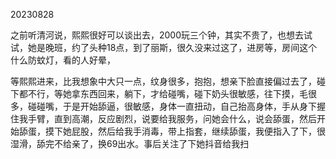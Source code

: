 20230828

之前听清河说，熙熙很好可以谈出去，2000玩三个钟，其实不贵了，也想去试试，她是晚班，约了头种18点，到了丽斯，很久没来过这了，进房等，房间这个什么防蚊灯，看的人好晕，

等熙熙进来，比我想象中大只一点，纹身很多，抱抱，想亲下脸直接偏过去了，碰下都不行，等她拿东西回来，躺下，才给碰嘴，碰下奶头很敏感，往下摸，毛很多，碰碰嘴，于是开始舔逼，很敏感，身体一直扭动，自己抬高身体，手从身下握住我手臂，直到高潮，反应剧烈，说要给我服务，问她会什么，说会舔蛋，然后开始舔蛋，摸下她屁股，然后给我手消毒，带上指套，继续舔蛋，我便指入了下，很湿滑，舔完不给亲了，换69出水。事后关注了下她抖音给我扫

